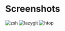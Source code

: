 # Screenshots
![zsh](https://user-images.githubusercontent.com/30273418/206864821-97bc4325-47ac-4a62-a3f8-9f94932e759a.png)
![lazygit](https://user-images.githubusercontent.com/30273418/206864839-ddeaeb57-9fae-4cea-a6d1-db8a08ec978f.png)
![htop](https://user-images.githubusercontent.com/30273418/206864906-eb28e050-e76c-4036-a2ab-95c89d5ec908.png)
